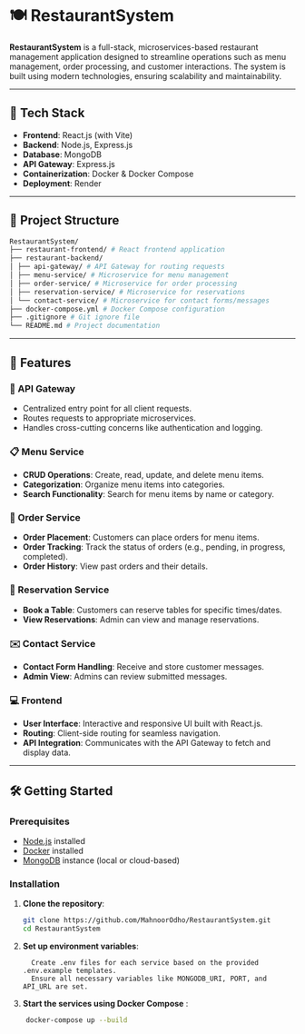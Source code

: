# 🍽️ RestaurantSystem

**RestaurantSystem** is a full-stack, microservices-based restaurant management application designed to streamline operations such as menu management, order processing, and customer interactions. The system is built using modern technologies, ensuring scalability and maintainability.

---

## 🧰 Tech Stack

- **Frontend**: React.js (with Vite)
- **Backend**: Node.js, Express.js
- **Database**: MongoDB
- **API Gateway**: Express.js
- **Containerization**: Docker & Docker Compose
- **Deployment**: Render

---

## 📁 Project Structure

```bash
RestaurantSystem/
├── restaurant-frontend/ # React frontend application
├── restaurant-backend/
│ ├── api-gateway/ # API Gateway for routing requests
│ ├── menu-service/ # Microservice for menu management
│ ├── order-service/ # Microservice for order processing
│ ├── reservation-service/ # Microservice for reservations
│ └── contact-service/ # Microservice for contact forms/messages
├── docker-compose.yml # Docker Compose configuration
├── .gitignore # Git ignore file
└── README.md # Project documentation

```
---

## 🚀 Features

### 🔗 API Gateway

- Centralized entry point for all client requests.
- Routes requests to appropriate microservices.
- Handles cross-cutting concerns like authentication and logging.

### 📋 Menu Service

- **CRUD Operations**: Create, read, update, and delete menu items.
- **Categorization**: Organize menu items into categories.
- **Search Functionality**: Search for menu items by name or category.

### 🛒 Order Service

- **Order Placement**: Customers can place orders for menu items.
- **Order Tracking**: Track the status of orders (e.g., pending, in progress, completed).
- **Order History**: View past orders and their details.

### 📅 Reservation Service

- **Book a Table**: Customers can reserve tables for specific times/dates.
- **View Reservations**: Admin can view and manage reservations.

### ✉️ Contact Service

- **Contact Form Handling**: Receive and store customer messages.
- **Admin View**: Admins can review submitted messages.

### 💻 Frontend

- **User Interface**: Interactive and responsive UI built with React.js.
- **Routing**: Client-side routing for seamless navigation.
- **API Integration**: Communicates with the API Gateway to fetch and display data.

---

## 🛠️ Getting Started

### Prerequisites

- [Node.js](https://nodejs.org/) installed
- [Docker](https://www.docker.com/) installed
- [MongoDB](https://www.mongodb.com/) instance (local or cloud-based)

### Installation

1. **Clone the repository**:

   ```bash
   git clone https://github.com/MahnoorOdho/RestaurantSystem.git
   cd RestaurantSystem


2. **Set up environment variables**:
   ```
     Create .env files for each service based on the provided .env.example templates.
     Ensure all necessary variables like MONGODB_URI, PORT, and API_URL are set.

3. **Start the services using Docker Compose** :
```bash
    docker-compose up --build


